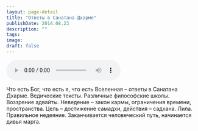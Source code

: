 ```yaml
---
layout: page-detail
title: "Ответы в Санатана Дхарме"
publishDate: 2014.08.23
description: ""
tags:
image:
draft: false
---
```


<audio title="2014.08.23 - Ответы в Санатана Дхарме.mp3" src="/upload/iblock/717/7177b0b3f3d586101df778578230f0ac.mp3" controls=""></audio>

 Что есть Бог, что есть я, что есть Вселенная – ответы в Санатана Дхарме. Ведические тексты. Различные философские школы. Воззрение адвайты. Неведение – закон кармы, ограничения времени, пространства. Цель – достижение самадхи, действия – садхана. Лила. Правильное недеяние. Заканчивается человеческий путь, начинается дивья марга. 

  
